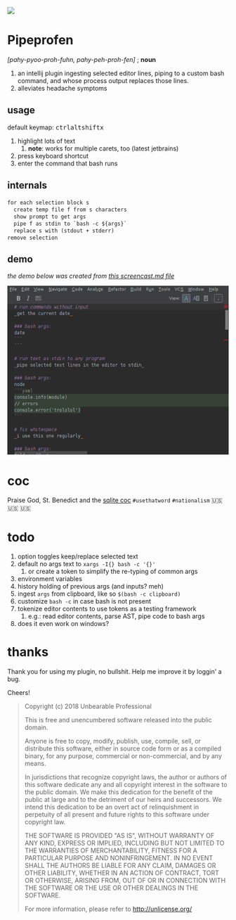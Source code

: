 [![](https://img.shields.io/jetbrains/plugin/d/11257-pipeprofen.svg)](https://plugins.jetbrains.com/plugin/11257-pipeprofen)

# Pipeprofen
_[pahy-pyoo-proh-fuhn, pahy-peh-proh-fen]_ ; **noun**
1. an intellij plugin ingesting selected editor lines,
piping to a custom bash command, and whose process
output replaces those lines.
2. alleviates headache symptoms

## usage
default keymap: <kbd>ctrl</kbd><kbd>alt</kbd><kbd>shift</kbd><kbd>x</kbd>

1. highlight lots of text
    1. **note**: works for multiple carets, too (latest jetbrains)
1. press keyboard shortcut
1. enter the command that bash runs

## internals
    for each selection block s
      create temp file f from s characters
      show prompt to get args
      pipe f as stdin to `bash -c ${args}`
      replace s with (stdout + stderr)
    remove selection

## demo
_the demo below was created from [this screencast.md file](/screencast.md)_

![nice](screencast-pipeprofen.gif)

# coc
Praise God, St. Benedict and the
[sqlite coc](/CODE_OF_CONDUCT.md)
`#usethatword` `#nationalism` :us: :us: :us:

# todo
1. option toggles keep/replace selected text
1. default no args text to `xargs -I{} bash -c '{}'`
    1. or create a token to simplify the re-typing of common args
1. environment variables
1. history holding of previous args (and inputs? meh)
1. ingest `args` from clipboard, like so `$(bash -c clipboard)`
1. customize `bash -c` in case bash is not present
1. tokenize editor contents to use tokens as a testing framework
    1. e.g.: read editor contents, parse AST, pipe code to bash args
1. does it even work on windows?

# thanks
Thank you for using my plugin, no bullshit.
Help me improve it by loggin' a bug.

Cheers!

> Copyright (c) 2018 Unbearable Professional
> 
> This is free and unencumbered software released into the public domain.
> 
> Anyone is free to copy, modify, publish, use, compile, sell, or
> distribute this software, either in source code form or as a compiled
> binary, for any purpose, commercial or non-commercial, and by any
> means.
> 
> In jurisdictions that recognize copyright laws, the author or authors
> of this software dedicate any and all copyright interest in the
> software to the public domain. We make this dedication for the benefit
> of the public at large and to the detriment of our heirs and
> successors. We intend this dedication to be an overt act of
> relinquishment in perpetuity of all present and future rights to this
> software under copyright law.
> 
> THE SOFTWARE IS PROVIDED "AS IS", WITHOUT WARRANTY OF ANY KIND,
> EXPRESS OR IMPLIED, INCLUDING BUT NOT LIMITED TO THE WARRANTIES OF
> MERCHANTABILITY, FITNESS FOR A PARTICULAR PURPOSE AND NONINFRINGEMENT.
> IN NO EVENT SHALL THE AUTHORS BE LIABLE FOR ANY CLAIM, DAMAGES OR
> OTHER LIABILITY, WHETHER IN AN ACTION OF CONTRACT, TORT OR OTHERWISE,
> ARISING FROM, OUT OF OR IN CONNECTION WITH THE SOFTWARE OR THE USE OR
> OTHER DEALINGS IN THE SOFTWARE.
> 
> For more information, please refer to http://unlicense.org/
